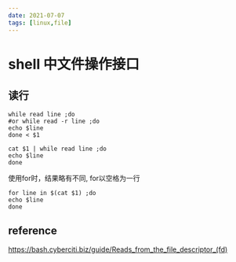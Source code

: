 ```yaml
---
date: 2021-07-07
tags: [linux,file]
---
```


# shell 中文件操作接口

## 读行

```
while read line ;do
#or while read -r line ;do
echo $line
done < $1
```

```
cat $1 | while read line ;do
echo $line
done
```

使用for时，结果略有不同, for以空格为一行
```
for line in $(cat $1) ;do
echo $line
done
```

## reference

https://bash.cyberciti.biz/guide/Reads_from_the_file_descriptor_(fd)
